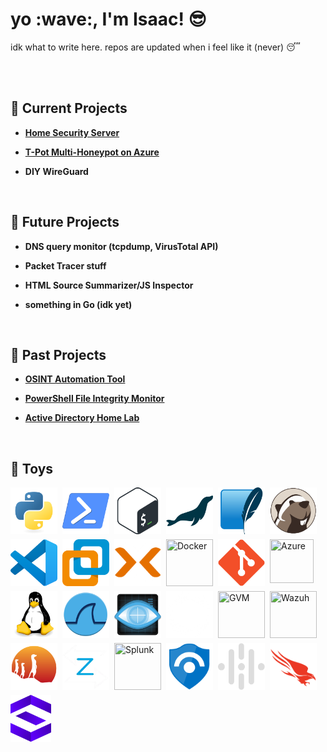 <h1> yo :wave:, I'm Isaac! 😎 </h1>
idk what to write here. repos are updated when i feel like it (never) 😴

<br><br>

## 📌 Current Projects
  <strong>

  - [Home Security Server](https://github.com/isaacward1/homeserv-sec)

  - [T-Pot Multi-Honeypot on Azure](https://isaacward1.github.io/posts/azure-tpot/)
  
  - DIY WireGuard
    
  </strong>
<br>

## 🚀 Future Projects
  <strong>

  - DNS query monitor (tcpdump, VirusTotal API)

  - Packet Tracer stuff

  - HTML Source Summarizer/JS Inspector

  - something in Go (idk yet)

  </strong>
<br>

## 📅 Past Projects
<strong>
  
- [OSINT Automation Tool](https://github.com/isaacward1/autoOSINT)

- [PowerShell File Integrity Monitor](https://github.com/isaacward1/PowerShell-FIM)

- [Active Directory Home Lab](https://github.com/isaacward1/AD-HomeLab)

</strong>
<br>

<!-- ## 🐍 Languages & Tools 🛠️ -->
## 🧸 Toys
<div style="display: flex; flex-wrap: wrap; gap: 8px;">
  <img src="https://github.com/devicons/devicon/blob/master/icons/python/python-original.svg" width="75" height="75" title="Python">
  <img src="https://github.com/devicons/devicon/blob/master/icons/powershell/powershell-original.svg" width="75" height="75" title="PowerShell">
  <img src="https://github.com/devicons/devicon/blob/master/icons/bash/bash-original.svg" width="75" height="75" title="Bash">
  <img src="https://github.com/devicons/devicon/blob/master/icons/mariadb/mariadb-original.svg" width="75" height="75" title="MariaDB">
  <img src="https://github.com/devicons/devicon/blob/master/icons/sqlite/sqlite-original.svg" width="75" height="75" title="SQLite">
  <img src="https://github.com/devicons/devicon/blob/master/icons/dbeaver/dbeaver-original.svg" width="75" height="75" title="DBeaver">
  <img src="https://github.com/devicons/devicon/blob/master/icons/vscode/vscode-original.svg" width="75" height="75" title="VS Code">
  <img src="/images/vmware-workstation.png" width="75" height="75" title="VMware Workstation">
  <img src="/images/proxmox.png" width="75" height="75" title="Proxmox">
  <img src="https://github.com/homarr-labs/dashboard-icons/blob/main/svg/docker-moby.svg" width="75" height="75" title="Docker">
  <img src="https://github.com/devicons/devicon/blob/master/icons/git/git-plain.svg" width="75" height="75" title="Git">
  <img src="https://github.com/homarr-labs/dashboard-icons/blob/main/svg/microsoft-azure.svg" width="70" height="70" title="Azure">
  <img src="https://github.com/devicons/devicon/blob/master/icons/linux/linux-original.svg" width="75" height="75" title="Linux">
  <img src="images/wireshark.png" alt="Description of the image" title="Wireshark" width="75" height="75">
  <img src="images/nmap.png" alt="Description of the image" title="Nmap" width="75" height="75">
  <img src="/images/nessus.png" width="75" height="75" title="Nessus">
  <img src="https://github.com/homarr-labs/dashboard-icons/blob/main/svg/greenbone.svg" width="75" height="75" title="GVM">
  <img src="https://github.com/homarr-labs/dashboard-icons/blob/main/svg/wazuh.svg" width="75" height="75" title="Wazuh">
  <img src="/images/suricata.png" width="75" height="75" title="Suricata">
  <img src="/images/zeek.png" width="75" height="75" title="Zeek">
  <img src="https://github.com/homarr-labs/dashboard-icons/blob/main/svg/splunk.svg" width="75" height="75" title="Splunk">
  <img src="/images/mssentinel.png" width="75" height="75" title="Microsoft Sentinel">
  <img src="/images/RecordedFuture.png" width="75" height="75" title="Recorded Future">
  <img src="/images/crowdstrike.png" width="75" height="75" title="CrowdStrike Falcon">
  <img src="/images/sentinelone.png" width="65" height="75" title="SentinelOne">
</div>

  <!-- 
 <img src="/images/kali-linux.png" title="Kali Linux" width="75" height="75">
  -->
